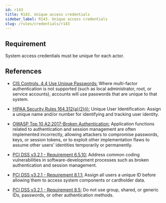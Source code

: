 ```yaml
---
id: r143
title: R143. Unique access credentials
sidebar_label: R143. Unique access credentials
slug: /rules/credentials/r143
---
```


## Requirement

System access credentials must be unique for each actor.

## References

- [CIS Controls. 4.4 Use Unique Passwords:](https://www.cisecurity.org/controls/)
Where multi-factor authentication is not supported (such as local administrator, root, 
or service accounts), accounts will use passwords that are unique to that system.

- [HIPAA Security Rules 164.312(a)(2)(i):](https://www.law.cornell.edu/cfr/text/45/164.312)
Unique User Identification:
Assign a unique name and/or number for identifying and tracking user identity.

- [OWASP Top 10 A2:2017-Broken Authentication:](https://owasp.org/www-project-top-ten/OWASP_Top_Ten_2017/Top_10-2017_A2-Broken_Authentication)
Application functions related to authentication and session management are often implemented incorrectly,
allowing attackers to compromise passwords, keys, or session tokens, or to exploit other implementation 
flaws to assume other users' identities temporarily or permanently.

- [PCI DSS v3.2.1 - Requirement 6.5.10:](https://www.pcisecuritystandards.org/documents/PCI_DSS_v3-2-1.pdf)
Address common coding vulnerabilities in software-development processes such as broken 
authentication and session management.

- [PCI DSS v3.2.1 - Requirement 8.1.1:](https://www.pcisecuritystandards.org/documents/PCI_DSS_v3-2-1.pdf)
Assign all users a unique ID before allowing them to access system components or cardholder data.

- [PCI DSS v3.2.1 - Requirement 8.5:](https://www.pcisecuritystandards.org/documents/PCI_DSS_v3-2-1.pdf)
Do not use group, shared, or generic IDs, passwords, or other authentication methods.

